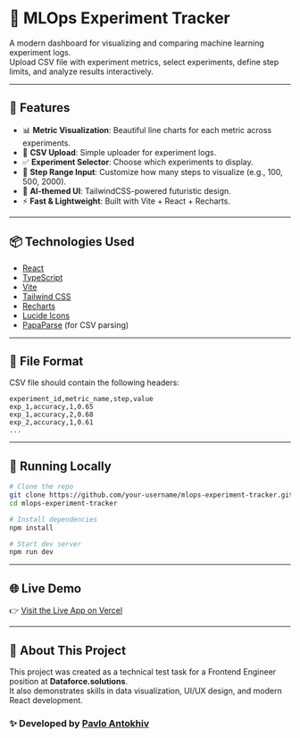 # 🧠 MLOps Experiment Tracker

A modern  dashboard for visualizing and comparing machine learning experiment logs.  
Upload CSV file with experiment metrics, select experiments, define step limits, and analyze results interactively.



---

## 🚀 Features

- 📊 **Metric Visualization**: Beautiful line charts for each metric across experiments.
- 📁 **CSV Upload**: Simple uploader for experiment logs.
- ✅ **Experiment Selector**: Choose which experiments to display.
- 🔢 **Step Range Input**: Customize how many steps to visualize (e.g., 100, 500, 2000).
- 🎨 **AI-themed UI**: TailwindCSS-powered futuristic design.
- ⚡ **Fast & Lightweight**: Built with Vite + React + Recharts.

---

## 📦 Technologies Used

- [React](https://react.dev/)
- [TypeScript](https://www.typescriptlang.org/)
- [Vite](https://vitejs.dev/)
- [Tailwind CSS](https://tailwindcss.com/)
- [Recharts](https://recharts.org/)
- [Lucide Icons](https://lucide.dev/)
- [PapaParse](https://www.papaparse.com/) (for CSV parsing)

---

## 📁 File Format

CSV file should contain the following headers:

```csv
experiment_id,metric_name,step,value
exp_1,accuracy,1,0.65
exp_1,accuracy,2,0.68
exp_2,accuracy,1,0.61
...
```

---

## 🧪 Running Locally

```bash
# Clone the repo
git clone https://github.com/your-username/mlops-experiment-tracker.git
cd mlops-experiment-tracker

# Install dependencies
npm install

# Start dev server
npm run dev
```

---

## 🌐 Live Demo

👉 [Visit the Live App on Vercel](https://mlops-experiment-tracker.vercel.app/)

---

## 💼 About This Project

This project was created as a technical test task for a Frontend Engineer position at **Dataforce.solutions**.  
It also demonstrates skills in data visualization, UI/UX design, and modern React development.





### ✨ Developed by [Pavlo Antokhiv](https://www.linkedin.com/in/pavlo-antokhiv/)